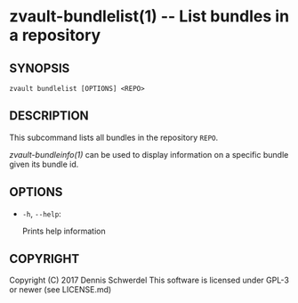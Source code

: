 zvault-bundlelist(1) -- List bundles in a repository
====================================================

## SYNOPSIS

`zvault bundlelist [OPTIONS] <REPO>`


## DESCRIPTION

This subcommand lists all bundles in the repository `REPO`.

_zvault-bundleinfo(1)_ can be used to display information on a specific bundle
given its bundle id.


## OPTIONS

  * `-h`, `--help`:

    Prints help information


## COPYRIGHT

Copyright (C) 2017  Dennis Schwerdel
This software is licensed under GPL-3 or newer (see LICENSE.md)
